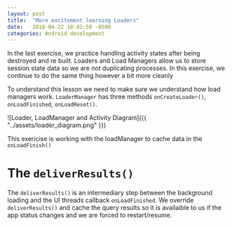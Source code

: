 ```yaml
---
layout: post
title:  "More excitement learning Loaders"
date:   2018-04-22 18:42:58 -0500
categories: Android development
---
```


In the last exercise, we practice handling activity states after being destroyed and re built. Loaders and Load Managers allow us to store session state data so we are not duplicating processes. In this exercise, we continue to do the same thing however a bit more cleanly

To understand this lesson we need to make sure we understand how load managers work. `LoaderManager` has three methods `onCreateLoader()`, `onLoadFinished`, `onLoadReset()`. 

![Loader, LoadManager and Activity Diagram]({{ "../assets/loader_diagram.png" }})

This exericise is working with the loadManager to cache data in the `onLoadFinish()` 

# The `deliverResults()`

The `deliverResults()` is an intermediary step between the background loading and the UI threads callback `onLoadFinished`. We override `deliverResults()` and cache the query results so it is availaible to us if the app status changes and we are forced to restart/resume.
